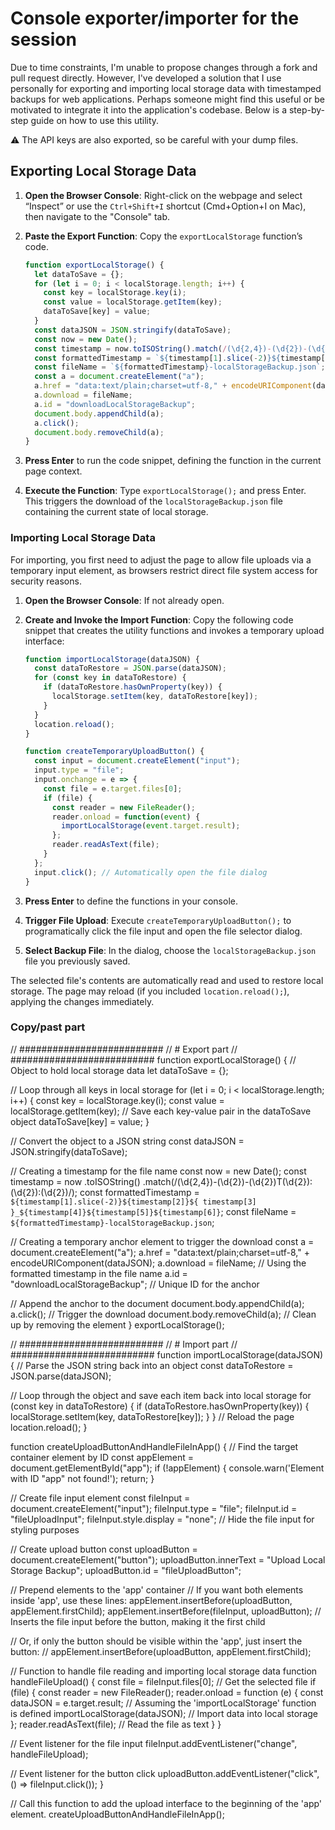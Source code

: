 # Console exporter/importer for the session

Due to time constraints, I'm unable to propose changes through a fork and pull request directly. However, I've developed a solution that I use personally for exporting and importing local storage data with timestamped backups for web applications. Perhaps someone might find this useful or be motivated to integrate it into the application's codebase. Below is a step-by-step guide on how to use this utility.

⚠️ The API keys are also exported, so be careful with your dump files.

## Exporting Local Storage Data

1. **Open the Browser Console**: Right-click on the webpage and select “Inspect” or use the `Ctrl+Shift+I` shortcut (Cmd+Option+I on Mac), then navigate to the "Console" tab.
   
2. **Paste the Export Function**: Copy the `exportLocalStorage` function’s code.

   ```javascript
   function exportLocalStorage() {
     let dataToSave = {};
     for (let i = 0; i < localStorage.length; i++) {
       const key = localStorage.key(i);
       const value = localStorage.getItem(key);
       dataToSave[key] = value;
     }
     const dataJSON = JSON.stringify(dataToSave);
     const now = new Date();
     const timestamp = now.toISOString().match(/(\d{2,4})-(\d{2})-(\d{2})T(\d{2}):(\d{2}):(\d{2})/);
     const formattedTimestamp = `${timestamp[1].slice(-2)}${timestamp[2]}${timestamp[3]}_${timestamp[4]}${timestamp[5]}${timestamp[6]}`;
     const fileName = `${formattedTimestamp}-localStorageBackup.json`;
     const a = document.createElement("a");
     a.href = "data:text/plain;charset=utf-8," + encodeURIComponent(dataJSON);
     a.download = fileName;
     a.id = "downloadLocalStorageBackup";
     document.body.appendChild(a);
     a.click();
     document.body.removeChild(a);
   }
   ```
   
3. **Press Enter** to run the code snippet, defining the function in the current page context.

4. **Execute the Function**: Type `exportLocalStorage();` and press Enter. This triggers the download of the `localStorageBackup.json` file containing the current state of local storage.

### Importing Local Storage Data

For importing, you first need to adjust the page to allow file uploads via a temporary input element, as browsers restrict direct file system access for security reasons.

1. **Open the Browser Console**: If not already open.

2. **Create and Invoke the Import Function**: Copy the following code snippet that creates the utility functions and invokes a temporary upload interface:

   ```javascript
   function importLocalStorage(dataJSON) {
     const dataToRestore = JSON.parse(dataJSON);
     for (const key in dataToRestore) {
       if (dataToRestore.hasOwnProperty(key)) {
         localStorage.setItem(key, dataToRestore[key]);
       }
     }
     location.reload();
   }

   function createTemporaryUploadButton() {
     const input = document.createElement("input");
     input.type = "file";
     input.onchange = e => {
       const file = e.target.files[0];
       if (file) {
         const reader = new FileReader();
         reader.onload = function(event) {
           importLocalStorage(event.target.result);
         };
         reader.readAsText(file);
       }
     };
     input.click(); // Automatically open the file dialog
   }
   ```

3. **Press Enter** to define the functions in your console.

4. **Trigger File Upload**: Execute `createTemporaryUploadButton();` to programatically click the file input and open the file selector dialog.

5. **Select Backup File**: In the dialog, choose the `localStorageBackup.json` file you previously saved.

The selected file's contents are automatically read and used to restore local storage. The page may reload (if you included `location.reload();`), applying the changes immediately.

### Copy/past part

// ##########################
// # Export part
// ##########################
function exportLocalStorage() {
  // Object to hold local storage data
  let dataToSave = {};

  // Loop through all keys in local storage
  for (let i = 0; i < localStorage.length; i++) {
    const key = localStorage.key(i);
    const value = localStorage.getItem(key);
    // Save each key-value pair in the dataToSave object
    dataToSave[key] = value;
  }

  // Convert the object to a JSON string
  const dataJSON = JSON.stringify(dataToSave);

  // Creating a timestamp for the file name
  const now = new Date();
  const timestamp = now
    .toISOString()
    .match(/(\d{2,4})-(\d{2})-(\d{2})T(\d{2}):(\d{2}):(\d{2})/);
  const formattedTimestamp = `${timestamp[1].slice(-2)}${timestamp[2]}${
    timestamp[3]
  }_${timestamp[4]}${timestamp[5]}${timestamp[6]}`;
  const fileName = `${formattedTimestamp}-localStorageBackup.json`;

  // Creating a temporary anchor element to trigger the download
  const a = document.createElement("a");
  a.href = "data:text/plain;charset=utf-8," + encodeURIComponent(dataJSON);
  a.download = fileName; // Using the formatted timestamp in the file name
  a.id = "downloadLocalStorageBackup"; // Unique ID for the anchor

  // Append the anchor to the document
  document.body.appendChild(a);
  a.click(); // Trigger the download
  document.body.removeChild(a); // Clean up by removing the element
}
exportLocalStorage();

// ##########################
// # Import part
// ##########################
function importLocalStorage(dataJSON) {
  // Parse the JSON string back into an object
  const dataToRestore = JSON.parse(dataJSON);

  // Loop through the object and save each item back into local storage
  for (const key in dataToRestore) {
    if (dataToRestore.hasOwnProperty(key)) {
      localStorage.setItem(key, dataToRestore[key]);
    }
  }
  //  Reload the page
  location.reload();
}

function createUploadButtonAndHandleFileInApp() {
  // Find the target container element by ID
  const appElement = document.getElementById("app");
  if (!appElement) {
    console.warn('Element with ID "app" not found!');
    return;
  }

  // Create file input element
  const fileInput = document.createElement("input");
  fileInput.type = "file";
  fileInput.id = "fileUploadInput";
  fileInput.style.display = "none"; // Hide the file input for styling purposes

  // Create upload button
  const uploadButton = document.createElement("button");
  uploadButton.innerText = "Upload Local Storage Backup";
  uploadButton.id = "fileUploadButton";

  // Prepend elements to the 'app' container
  // If you want both elements inside 'app', use these lines:
  appElement.insertBefore(uploadButton, appElement.firstChild);
  appElement.insertBefore(fileInput, uploadButton); // Inserts the file input before the button, making it the first child

  // Or, if only the button should be visible within the 'app', just insert the button:
  // appElement.insertBefore(uploadButton, appElement.firstChild);

  // Function to handle file reading and importing local storage data
  function handleFileUpload() {
    const file = fileInput.files[0]; // Get the selected file
    if (file) {
      const reader = new FileReader();
      reader.onload = function (e) {
        const dataJSON = e.target.result;
        // Assuming the 'importLocalStorage' function is defined
        importLocalStorage(dataJSON); // Import data into local storage
      };
      reader.readAsText(file); // Read the file as text
    }
  }

  // Event listener for the file input
  fileInput.addEventListener("change", handleFileUpload);

  // Event listener for the button click
  uploadButton.addEventListener("click", () => fileInput.click());
}

// Call this function to add the upload interface to the beginning of the 'app' element.
createUploadButtonAndHandleFileInApp();
